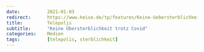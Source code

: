 ```yaml
---
date:          2021-01-03
redirect:      https://www.heise.de/tp/features/Keine-Uebersterblichkeit-trotz-Covid-5001962.html
title:         Telepolis
subtitle:      "Keine Übersterblichkeit trotz Covid"
categories:    Medien
tags:          [telepolis, sterblichkeit]
---
```

